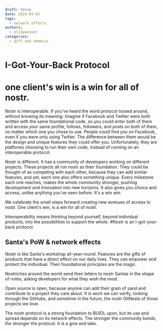 ```yaml
---
draft: false
date: 2024-03-03 
tags:
  - network effects
authors:
  - elidyweaver
categories:
  - gift and nemesis
---
```


# I-Got-Your-Back Protocol
<!-- excerpt ends before this -->

# one client's win is a win for all of nostr.

Nostr is interoperable. If you've heard the word protocol tossed around, without knowing its meaning: Imagine if Facebook and Twitter were both written with the same foundational code, so you could enter both of them and access your same profile, follows, followers, and posts on both of them, no matter which one you chose to use. People could find you on Facebook, even if you were only using Twitter. The difference between them would be the design and unique features they could offer you. Unfortunately, they are platforms choosing to run their own code, instead of running on an interoperable protocol.

Nostr is different. It has a community of developers working on different projects. These projects all run nostr as their foundation. They could be thought of as competing with each other, because they can add similar features, and yet, each one also offers something unique. Every milestone each one reaches, makes the whole community stronger, pushing development and innovation into new horizons. It also gives you choice and access, unlike anything you've seen before. It's a win win.

We celebrate the small steps forward creating new avenues of access to nostr. One client's win, is a win for all of nostr.

Interoperability means thinking beyond yourself, beyond individual products, into the possibilities to support the whole. #Nostr is an I-got-your-back protocol.

## Santa's PoW & network effects

Nostr is like Santa's workshop all-year-round. Features are the gifts of products that have a direct effect on our daily lives. They can empower and protect the individual. Their foundational principles are the magic.

Nostriches around the world send their letters to nostr Santas in the shape of notes, asking developers for what they wish the most.

Open source is open, because anyone can add their grain of sand and contribute to a project they care about. It is work we can verify, looking through the GitHubs, and sometime in the future, the nostr GitNests of those projects we love.

The nostr protocol is a strong foundation to BUIDL upon, but its use and spread depends on its network effects. The stronger the community bonds, the stronger the protocol. It is a give and take.
